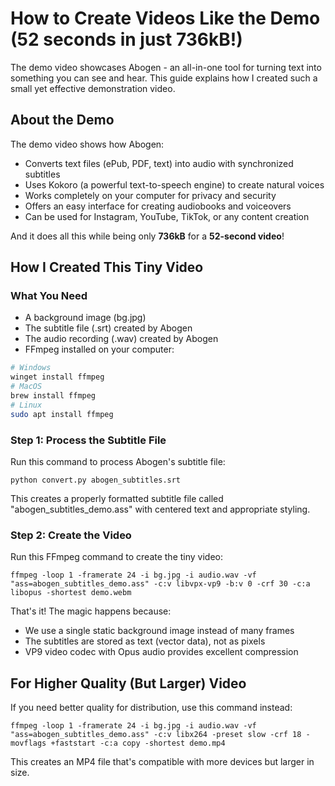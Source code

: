 # How to Create Videos Like the Demo (52 seconds in just 736kB!)

The demo video showcases Abogen - an all-in-one tool for turning text into something you can see and hear. This guide explains how I created such a small yet effective demonstration video.

## About the Demo

The demo video shows how Abogen:
- Converts text files (ePub, PDF, text) into audio with synchronized subtitles
- Uses Kokoro (a powerful text-to-speech engine) to create natural voices
- Works completely on your computer for privacy and security
- Offers an easy interface for creating audiobooks and voiceovers
- Can be used for Instagram, YouTube, TikTok, or any content creation

And it does all this while being only **736kB** for a **52-second video**!

## How I Created This Tiny Video

### What You Need

- A background image (bg.jpg)
- The subtitle file (.srt) created by Abogen
- The audio recording (.wav) created by Abogen
- FFmpeg installed on your computer:

```bash
# Windows
winget install ffmpeg
# MacOS
brew install ffmpeg
# Linux
sudo apt install ffmpeg
```

### Step 1: Process the Subtitle File

Run this command to process Abogen's subtitle file:

```
python convert.py abogen_subtitles.srt
```

This creates a properly formatted subtitle file called "abogen_subtitles_demo.ass" with centered text and appropriate styling.

### Step 2: Create the Video

Run this FFmpeg command to create the tiny video:

```
ffmpeg -loop 1 -framerate 24 -i bg.jpg -i audio.wav -vf "ass=abogen_subtitles_demo.ass" -c:v libvpx-vp9 -b:v 0 -crf 30 -c:a libopus -shortest demo.webm
```

That's it! The magic happens because:
- We use a single static background image instead of many frames
- The subtitles are stored as text (vector data), not as pixels
- VP9 video codec with Opus audio provides excellent compression

## For Higher Quality (But Larger) Video

If you need better quality for distribution, use this command instead:

```
ffmpeg -loop 1 -framerate 24 -i bg.jpg -i audio.wav -vf "ass=abogen_subtitles_demo.ass" -c:v libx264 -preset slow -crf 18 -movflags +faststart -c:a copy -shortest demo.mp4
```

This creates an MP4 file that's compatible with more devices but larger in size.